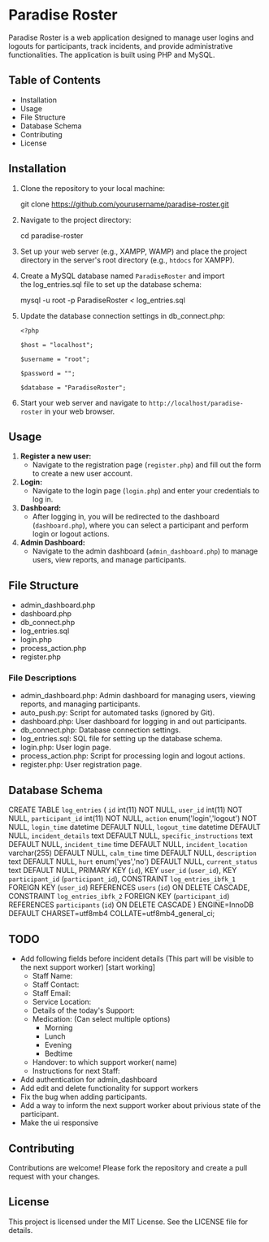 # **Paradise Roster**

Paradise Roster is a web application designed to manage user logins and logouts for participants, track incidents, and provide administrative functionalities. The application is built using PHP and MySQL.

## **Table of Contents**

- Installation
- Usage
- File Structure
- Database Schema
- Contributing
- License

## **Installation**

1. Clone the repository to your local machine:
    
    git clone https://github.com/yourusername/paradise-roster.git
    
2. Navigate to the project directory:
    
    cd paradise-roster
    
3. Set up your web server (e.g., XAMPP, WAMP) and place the project directory in the server's root directory (e.g., `htdocs` for XAMPP).
4. Create a MySQL database named `ParadiseRoster` and import the log_entries.sql file to set up the database schema:
    
    mysql -u root -p ParadiseRoster *<* log_entries.sql
    
5. Update the database connection settings in db_connect.php:
    
    `<?php`
    
    `$host = "localhost";`
    
    `$username = "root";`
    
    `$password = "";`
    
    `$database = "ParadiseRoster";`
    
6. Start your web server and navigate to `http://localhost/paradise-roster` in your web browser.

## **Usage**

1. **Register a new user:**
    - Navigate to the registration page (`register.php`) and fill out the form to create a new user account.
2. **Login:**
    - Navigate to the login page (`login.php`) and enter your credentials to log in.
3. **Dashboard:**
    - After logging in, you will be redirected to the dashboard (`dashboard.php`), where you can select a participant and perform login or logout actions.
4. **Admin Dashboard:**
    - Navigate to the admin dashboard (`admin_dashboard.php`) to manage users, view reports, and manage participants.

## **File Structure**

- admin_dashboard.php
- dashboard.php
- db_connect.php
- log_entries.sql
- login.php
- process_action.php
- register.php

### File Descriptions

- admin_dashboard.php: Admin dashboard for managing users, viewing reports, and managing participants.
- auto_push.py: Script for automated tasks (ignored by Git).
- dashboard.php: User dashboard for logging in and out participants.
- db_connect.php: Database connection settings.
- log_entries.sql: SQL file for setting up the database schema.
- login.php: User login page.
- process_action.php: Script for processing login and logout actions.
- register.php: User registration page.

## **Database Schema**

CREATE TABLE `log_entries` (
`id` int(11) NOT NULL,
`user_id` int(11) NOT NULL,
`participant_id` int(11) NOT NULL,
`action` enum('login','logout') NOT NULL,
`login_time` datetime DEFAULT NULL,
`logout_time` datetime DEFAULT NULL,
`incident_details` text DEFAULT NULL,
`specific_instructions` text DEFAULT NULL,
`incident_time` time DEFAULT NULL,
`incident_location` varchar(255) DEFAULT NULL,
`calm_time` time DEFAULT NULL,
`description` text DEFAULT NULL,
`hurt` enum('yes','no') DEFAULT NULL,
`current_status` text DEFAULT NULL,
PRIMARY KEY (`id`),
KEY `user_id` (`user_id`),
KEY `participant_id` (`participant_id`),
CONSTRAINT `log_entries_ibfk_1` FOREIGN KEY (`user_id`) REFERENCES `users` (`id`) ON DELETE CASCADE,
CONSTRAINT `log_entries_ibfk_2` FOREIGN KEY (`participant_id`) REFERENCES `participants` (`id`) ON DELETE CASCADE
) ENGINE=InnoDB DEFAULT CHARSET=utf8mb4 COLLATE=utf8mb4_general_ci;


## **TODO**
- Add following fields before incident details (This part will be visible to the next support worker) [start working]
    - Staff Name:
    - Staff Contact: 
    - Staff Email:
    - Service Location:
    - Details of the today's Support:
    - Medication: (Can select multiple options)
        - Morning
        - Lunch
        - Evening
        - Bedtime
    - Handover: to which support worker( name)
    - Instructions for next Staff:
- Add authentication for admin_dashboard
- Add edit and delete functionality for support workers
- Fix the bug when adding participants. 
- Add a way to inform the next support worker about privious state of the participant.
- Make the ui responsive


## **Contributing**

Contributions are welcome! Please fork the repository and create a pull request with your changes.

## **License**

This project is licensed under the MIT License. See the LICENSE file for details.